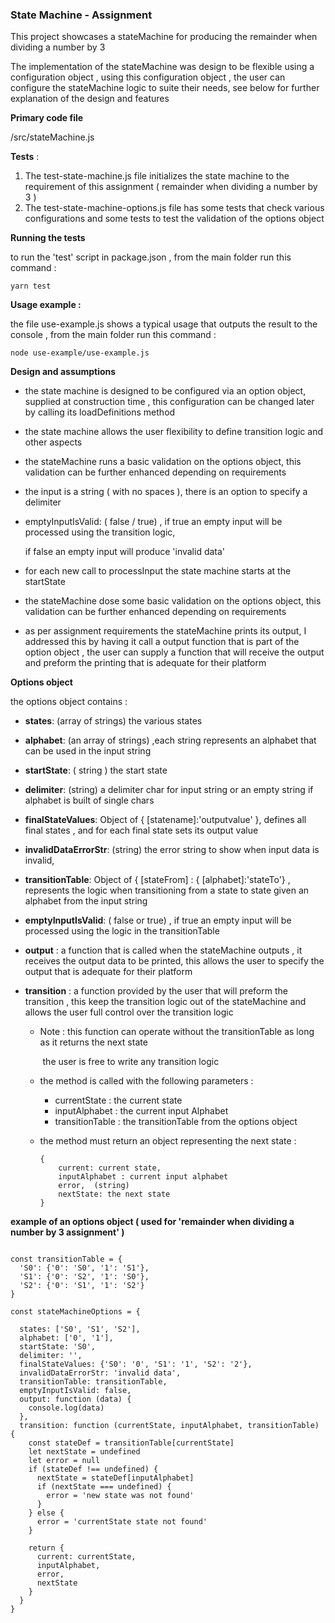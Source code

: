 ### State Machine - Assignment



This project showcases a stateMachine for producing the remainder when dividing a number by 3

The implementation of the  stateMachine  was design to be flexible using a configuration object , using this configuration object , the user can configure the stateMachine logic to suite their needs, see below for further explanation of the design and features



**Primary code file** 

/src/stateMachine.js  



**Tests** : 

1. The test-state-machine.js file initializes the state machine to the requirement of this assignment ( remainder when dividing a number by 3 )
2. The test-state-machine-options.js file  has some tests that check various configurations and some tests to test the validation of the options object  



**Running the tests** 

to run the 'test' script in package.json , from the main folder run this command : 

```
yarn test
```



**Usage example :** 

the file use-example.js shows a typical usage that outputs the result to the console , from the main folder run this command : 

```
node use-example/use-example.js
```



**Design and assumptions** 

- the state machine is designed to be configured via an option object, supplied at construction time , this configuration can be changed later by calling its loadDefinitions method

- the state machine allows the user flexibility to define transition logic and other aspects

- the stateMachine runs a basic validation on the options object, this validation can be further enhanced depending on requirements 

- the input is a string  ( with no spaces ),  there is an option to specify a delimiter

- emptyInputIsValid:  ( false / true) ,  if true an empty input will be processed using the transition logic,

  if false an empty input will produce 'invalid data'

- for each new call to processInput the state machine starts at the startState

- the stateMachine dose some basic validation on the options object, this validation can be further enhanced depending on requirements  

- as per assignment requirements the stateMachine prints its output,  I addressed this by having it call a output function that is part of the option object , the user can supply a function that will receive the output and preform the printing that is adequate for their platform 





**Options object** 

the options object contains : 

- **states**:  (array of strings) the various states

- **alphabet**:  (an array of strings) ,each string represents an alphabet that can be used in the input string 

- **startState**:  ( string ) the start state

- **delimiter**:  (string)  a delimiter char for input string or an empty string if alphabet is built of single chars

- **finalStateValues**:   Object of { [statename]:'outputvalue' },   defines all final states , and for each final state sets its output value

- **invalidDataErrorStr**:   (string)  the error string to show when input data is invalid,

- **transitionTable**: Object of { [stateFrom] : { [alphabet]:'stateTo'} ,  represents the logic when transitioning from a state to state given an alphabet from the input string 

- **emptyInputIsValid**:  ( false or true) ,  if true an empty input will be processed using the logic in the transitionTable 

- **output** : a function that is called when the stateMachine outputs , it receives the output data to be printed,  this allows the user to specify the output that is adequate for their platform 

- **transition** : a function provided by the user that will preform the transition ,  this keep the transition  logic out of the stateMachine and allows the user full control over the transition logic 

  - Note :  this function can operate without the transitionTable as long as it returns the next state 

    ​             the user is free to write any transition logic  

  - the method is called with the following parameters :

    - currentState : the current state
    - inputAlphabet : the current input Alphabet
    - transitionTable : the transitionTable from the options object

  - the method must return an object representing the next state : 

    ```
    {
        current: current state,
        inputAlphabet : current input alphabet
        error,  (string)  
        nextState: the next state 
    }
    ```
    
    





**example of an options object  ( used for 'remainder when dividing a number by 3 assignment' )** 

```

const transitionTable = {
  'S0': {'0': 'S0', '1': 'S1'},
  'S1': {'0': 'S2', '1': 'S0'},
  'S2': {'0': 'S1', '1': 'S2'}
}

const stateMachineOptions = {

  states: ['S0', 'S1', 'S2'],
  alphabet: ['0', '1'],
  startState: 'S0',
  delimiter: '',
  finalStateValues: {'S0': '0', 'S1': '1', 'S2': '2'},
  invalidDataErrorStr: 'invalid data',
  transitionTable: transitionTable,
  emptyInputIsValid: false,
  output: function (data) {
    console.log(data)
  },
  transition: function (currentState, inputAlphabet, transitionTable) {
    const stateDef = transitionTable[currentState]
    let nextState = undefined
    let error = null
    if (stateDef !== undefined) {
      nextState = stateDef[inputAlphabet]
      if (nextState === undefined) {
        error = 'new state was not found'
      }
    } else {
      error = 'currentState state not found'
    }

    return {
      current: currentState,
      inputAlphabet,
      error,
      nextState
    }
  }
}

   
```









